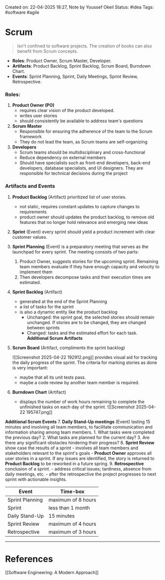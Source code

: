Created on: 22-04-2025 18:27, Note by Youssef Okeil
Status: #idea
Tags: #software #agile
# Scrum
> Isn't confined to software projects. The creation of books can also benefit from Scrum concepts. 

- **Roles**: Product Owner, Scrum Master, Developer.
- **Artifacts**: Product Backlog, Sprint Backlog, Scrum Board, Burndown Chart.
- **Events**: Sprint Planning, Sprint, Daily Meetings, Sprint Review, Retrospective.
### Roles:
1. **Product Owner (PO)**
	- requires clear vision of the product developed.
	- writes user stories
	- should consistently be available to address team's questions
2. **Scrum Master**
	- Responsible for ensuring the adherence of the team to the Scrum framework
	- They do not lead the team, as Scrum teams are self-organizing
3. **Developers**
	- Scrum teams should be multidisciplinary and cross-functional
	- Reduce dependency on external members
	- Should have specialists such as front-end developers, back-end developers, database specialists, and UI designers. They are responsible for technical decisions during the project
### Artifacts and Events
1. **Product Backlog** (Artifact)
	prioritized list of user stories. 
	- not static, requires constant updates to capture changes to requirements
	- product owner should updates the product backlog, to remove old features that no longer hold relevance and emerging new ideas
2. **Sprint** (Event)
	every sprint should yield a product increment with clear customer values.
3. **Sprint Planning** (Event)
	is a preparatory meeting that serves as the launchpad for every sprint. The meeting consists of two parts:
	1. Product Owner, suggests stories for the upcoming sprint. Remaining team members evaluate if they have enough capacity and velocity to implement them
	2. Then developers decompose tasks and their execution times are estimated.
4. **Sprint Backlog** (Artifact)
	- generated at the end of the Sprint Planning
	- a list of tasks for the sprint
	- is also a dynamic entity like the product backlog
		- Unchanged: the sprint goal, the selected stories should remain unchanged. If stories are to be changed, they are changed between sprints
		- Changed: tasks and the estimated effort for each task.
**Additional Scrum Artifacts**
5. **Scrum Board** (Artifact, compliments the sprint backlog)

	![[Screenshot 2025-04-22 192912.png]]
	provides visual aid for tracking the daily progress of the sprint. 
	The criteria for marking stories as done is very important:
	- maybe that all its unit tests pass.
	- maybe a code review by another team member is required.
6. **Burndown Chart** (Artifact)
	- displays the number of work hours remaining to complete the unfinished tasks on each day of the sprint.
	 ![[Screenshot 2025-04-22 195747.png]]
	 
**Additional Scrum Events**
7. **Daily Stand-Up meetings** (Event)
	lasting 15 minutes and involving all team members, to facilitate communication and information sharing among team members. 
	1. What tasks were completed the previous day? 
	2. What tasks are planned for the current day? 
	3. Are there any significant obstacles hindering their progress?
8. **Sprint Review**
	show case the results of a sprint
	- involves all team members and stakeholders relevant to the sprint's goals
	- **Product Owner** approves all user stories in a sprint. If any issues are identified, the story is returned to **Product Backlog** to be reworked in a future spring.
9. **Retrospective**
	conclusion of a sprint. 
	- address critical issues; tardiness, absence from daily meetings, etc.
	- after the retrospective the project progresses to next sprint with actionable insights.

| **Event**       | **Time-box**       |
| --------------- | ------------------ |
| Sprint Planning | maximum of 8 hours |
| Sprint          | less than 1 month  |
| Daily Stand-Up  | 15 minutes         |
| Sprint Review   | maximum of 4 hours |
| Retrospective   | maximum of 3 hours |


-----------------
# References
[[Software Engineering:  A Modern Approach]]